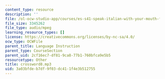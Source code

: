 ```yaml
---
content_type: resource
description: ''
file: /ol-ocw-studio-app/courses/es-s41-speak-italian-with-your-mouth-full-spring-2012/3a03bfdeb7df9f03dc411f4e3b512755_crossword8.mp3
file_size: 3345262
file_type: audio/mpeg
learning_resource_types: []
license: https://creativecommons.org/licenses/by-nc-sa/4.0/
ocw_type: OCWFile
parent_title: Language Instruction
parent_type: CourseSection
parent_uid: 2cf16ec7-df81-9ca8-77b1-760bfca9e5b5
resourcetype: Other
title: crossword8.mp3
uid: 3a03bfde-b7df-9f03-dc41-1f4e3b512755
---
```

